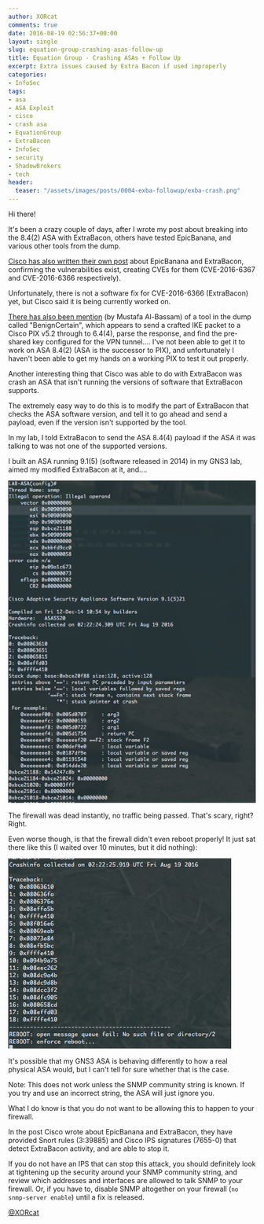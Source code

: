 ```yaml
---
author: XORcat
comments: true
date: 2016-08-19 02:56:37+00:00
layout: single
slug: equation-group-crashing-asas-follow-up
title: Equation Group - Crashing ASAs + Follow Up
excerpt: Extra issues caused by Extra Bacon if used improperly
categories:
- InfoSec
tags:
- asa
- ASA Exploit
- cisco
- crash asa
- EquationGroup
- ExtraBacon
- InfoSec
- security
- ShadowBrokers
- tech
header:
  teaser: "/assets/images/posts/0004-exba-followup/exba-crash.png"
---
```


Hi there!

It's been a crazy couple of days, after I wrote my post about breaking into the 8.4(2) ASA with ExtraBacon, others have tested EpicBanana, and various other tools from the dump.

[Cisco has also written their own post](https://blogs.cisco.com/security/shadow-brokers) about EpicBanana and ExtraBacon, confirming the vulnerabilities exist, creating CVEs for them (CVE-2016-6367 and CVE-2016-6366 respectively).

Unfortunately, there is not a software fix for CVE-2016-6366 (ExtraBacon) yet, but Cisco said it is being currently worked on.

[There has also been mention](https://musalbas.com/2016/08/18/equation-group-benigncertain.html) (by Mustafa Al-Bassam) of a tool in the dump called "BenignCertain", which appears to send a crafted IKE packet to a Cisco PIX v5.2 through to 6.4(4), parse the response, and find the pre-shared key configured for the VPN tunnel.... I've not been able to get it to work on ASA 8.4(2) (ASA is the successor to PIX), and unfortunately I haven't been able to get my hands on a working PIX to test it out properly.

Another interesting thing that Cisco was able to do with ExtraBacon was crash an ASA that isn't running the versions of software that ExtraBacon supports.

The extremely easy way to do this is to modify the part of ExtraBacon that checks the ASA software version, and tell it to go ahead and send a payload, even if the version isn't supported by the tool.

In my lab, I told ExtraBacon to send the ASA 8.4(4) payload if the ASA it was talking to was not one of the supported versions.

I built an ASA running 9.1(5) (software released in 2014) in my GNS3 lab, aimed my modified ExtraBacon at it, and....

![exba-crash](/assets/images/posts/0004-exba-followup/exba-crash.png)

The firewall was dead instantly, no traffic being passed. That's scary, right? Right.

Even worse though, is that the firewall didn't even reboot properly! It just sat there like this (I waited over 10 minutes, but it did nothing):

![exba-crash-noreload](/assets/images/posts/0004-exba-followup/exba-crash-noreload.png)

It's possible that my GNS3 ASA is behaving differently to how a real physical ASA would, but I can't tell for sure whether that is the case.

Note: This does not work unless the SNMP community string is known. If you try and use an incorrect string, the ASA will just ignore you.

What I do know is that you do not want to be allowing this to happen to your firewall.

In the post Cisco wrote about EpicBanana and ExtraBacon, they have provided Snort rules (3:39885) and Cisco IPS signatures (7655-0) that detect ExtraBacon activity, and are able to stop it.

If you do not have an IPS that can stop this attack, you should definitely look at tightening up the security around your SNMP community string, and review which addresses and interfaces are allowed to talk SNMP to your firewall. Or, if you have to, disable SNMP altogether on your firewall (`no snmp-server enable`) until a fix is released.

[@XORcat](https://twitter.com/xorcat)
